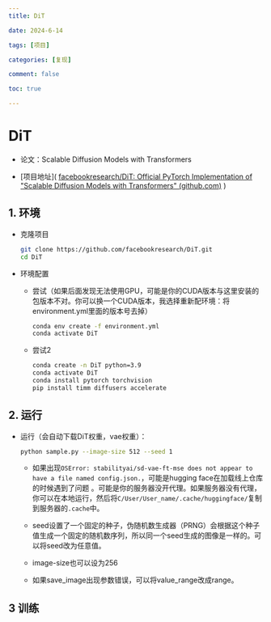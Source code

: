 ```yaml
---
title: DiT

date: 2024-6-14

tags: [项目]

categories: [复现]

comment: false

toc: true

---
```


#

<!--more-->

#  DiT

- 论文：Scalable Diffusion Models with Transformers

- [项目地址]( [facebookresearch/DiT: Official PyTorch Implementation of "Scalable Diffusion Models with Transformers" (github.com)](https://github.com/facebookresearch/DiT) )

## 1. 环境

- 克隆项目

    ```bash
    git clone https://github.com/facebookresearch/DiT.git
    cd DiT
    ```

- 环境配置

  - 尝试（如果后面发现无法使用GPU，可能是你的CUDA版本与这里安装的包版本不对。你可以换一个CUDA版本，我选择重新配环境：将environment.yml里面的版本号去掉）

      ```bash
      conda env create -f environment.yml
      conda activate DiT
      ```

  - 尝试2
  
    ```bash
    conda create -n DiT python=3.9
    conda activate DiT
    conda install pytorch torchvision
    pip install timm diffusers accelerate
    ```
  
    

## 2. 运行

- 运行（会自动下载DiT权重，vae权重）：

  ```bash
  python sample.py --image-size 512 --seed 1
  ```

  - 如果出现`OSError: stabilityai/sd-vae-ft-mse does not appear to have a file named config.json.`，可能是hugging face在加载线上仓库的时候遇到了问题 。可能是你的服务器没开代理。如果服务器没有代理，你可以在本地运行，然后将`C/User/User_name/.cache/huggingface/`复制到服务器的`.cache`中。
  - seed设置了一个固定的种子，伪随机数生成器（PRNG）会根据这个种子值生成一个固定的随机数序列，所以同一个seed生成的图像是一样的。可以将seed改为任意值。
  - image-size也可以设为256

  - 如果save_image出现参数错误，可以将value_range改成range。

## 3 训练

